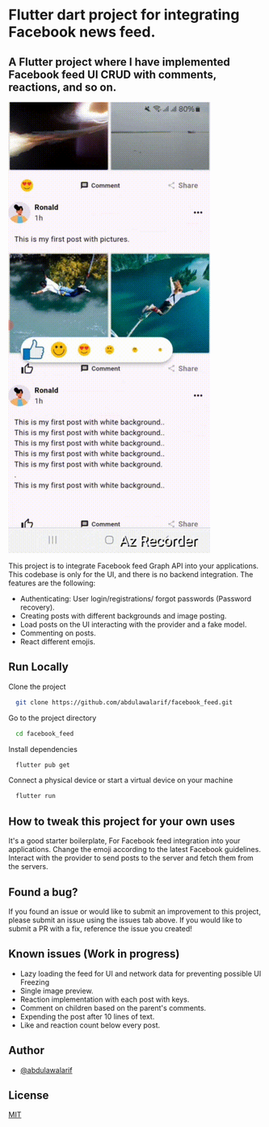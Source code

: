 # Flutter dart project for integrating Facebook news feed.

## A Flutter project where I have implemented Facebook feed UI CRUD with comments, reactions, and so on.



![Login and reaction](<one.gif>) 

This project is to integrate Facebook feed Graph API into your applications.  This codebase is only for the UI, and there is no backend integration. The features are the following:

* Authenticating: User login/registrations/ forgot passwords (Password recovery).
* Creating posts with different backgrounds and image posting.
* Load posts on the UI interacting with the provider and a fake model.
* Commenting on posts.
* React different emojis.


## Run Locally

Clone the project

```bash
  git clone https://github.com/abdulawalarif/facebook_feed.git
```

Go to the project directory

```bash
  cd facebook_feed
```

Install dependencies

```bash
  flutter pub get
```

Connect a physical device or start a virtual device on your machine

```bash
  flutter run
```


## How to tweak this project for your own uses

It's a good starter boilerplate, For Facebook feed integration into your applications. Change the emoji according to the latest Facebook guidelines.
Interact with the provider to send posts to the server and fetch them from the servers.

## Found a bug?

If you found an issue or would like to submit an improvement to this project,
please submit an issue using the issues tab above. If you would like to submit a PR with a fix, reference the issue you created!


## Known issues (Work in progress)
*  Lazy loading the feed for UI and network data for preventing possible UI Freezing
*  Single image preview.
*  Reaction implementation with each post with keys.
*  Comment on children based on the parent's comments.
*  Expending the post after 10 lines of text.
*  Like and reaction count below every post.



## Author

- [@abdulawalarif](https://github.com/abdulawalarif)
  
## License

[MIT](https://choosealicense.com/licenses/mit/)


